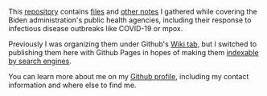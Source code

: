 This [repository](https://github.com/tinalexander/notes-by-alexander-tin) contains [files](https://github.com/tinalexander/notes-by-alexander-tin/tree/main/attachments) and [other notes](https://github.com/tinalexander/notes-by-alexander-tin/tree/main/pages) I gathered while covering the Biden administration's public health agencies, including their response to infectious disease outbreaks like COVID-19 or mpox. 

Previously I was organizing them under Github's [Wiki tab](https://github.com/tinalexander/notes-by-alexander-tin/wiki), but I switched to publishing them here with Github Pages in hopes of making them [indexable by search engines](https://docs.github.com/en/communities/documenting-your-project-with-wikis/about-wikis#:~:text=Note%3A%20Search,a%20public%20repository.).

You can learn more about me on my [Github profile](https://github.com/tinalexander), including my contact information and where else to find me.
